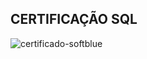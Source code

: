 ## CERTIFICAÇÃO SQL

![certificado-softblue](https://github.com/LeandroLaureanoD/Certificacao-sql/assets/57117906/160bed05-a3ed-4fe3-a4f8-9b5c48a25627)

